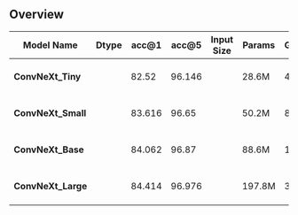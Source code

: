 ## Overview

| Model Name  | **Dtype** |**acc@1**    | **acc@5** |  **Input Size**  | **Params**   | **GFLOPS**  | **Memory**  | **Pre-trained Weights**    |
|   -------   | -------   |   -------   |   -----   |   ------------   |   ---------  |  ---------  |  --------   |   ----------------------   |
| **ConvNeXt_Tiny**       |           |   82.52     |  96.146   |                  |    28.6M     |  4.46       |             | [[TorchScript]](), [[ONNX]](), [[TFLite]]() |
| **ConvNeXt_Small**      |           |   83.616    |   96.65   |                  |    50.2M     |  8.68       |             | [[TorchScript]](), [[ONNX]](), [[TFLite]]() |
| **ConvNeXt_Base**       |           |   84.062    |   96.87   |                  |    88.6M     |  15.36      |             | [[TorchScript]](), [[ONNX]](), [[TFLite]]() |
| **ConvNeXt_Large**      |           |   84.414    |  96.976   |                  |    197.8M    |  34.36      |             | [[TorchScript]](), [[ONNX]](), [[TFLite]]() |
